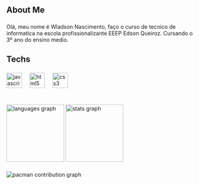 <h2 align="left">About Me</h2>

###

<p align="left">Olá, meu nome é Wladson Nascimento, faço o curso de tecnico de informatica na escola profissionalizante EEEP Edson Queiroz. Cursando o 3º ano do ensino medio.</p>

###

<h2 align="left">Techs</h2>

###

<div align="left">
  <img src="https://cdn.jsdelivr.net/gh/devicons/devicon/icons/javascript/javascript-original.svg" height="40" alt="javascript logo"  />
  <img width="12" />
  <img src="https://cdn.jsdelivr.net/gh/devicons/devicon/icons/html5/html5-original.svg" height="40" alt="html5 logo"  />
  <img width="12" />
  <img src="https://cdn.jsdelivr.net/gh/devicons/devicon/icons/css3/css3-original.svg" height="40" alt="css3 logo"  />
</div>

###

<br clear="both">

<div align="left">
  <img src="https://github-readme-stats.vercel.app/api/top-langs?username=Wladson14&locale=en&hide_title=false&layout=compact&card_width=320&langs_count=5&theme=dracula&hide_border=false&order=2" height="150" alt="languages graph"  />
  <img src="https://github-readme-stats.vercel.app/api?username=Wladson14&hide_title=false&hide_rank=false&show_icons=true&include_all_commits=true&count_private=true&disable_animations=false&theme=dark&locale=en&hide_border=false&order=1" height="150" alt="stats graph"  />
</div>

###

<picture>
  <source media="(prefers-color-scheme: dark)" srcset="https://raw.githubusercontent.com/Wladson14/Wladson14/output/pacman-contribution-graph-dark.svg">
  <source media="(prefers-color-scheme: light)" srcset="https://raw.githubusercontent.com/Wladson14/Wladson14/output/pacman-contribution-graph.svg">
  <img alt="pacman contribution graph" src="https://raw.githubusercontent.com/Wladson14/Wladson14/output/pacman-contribution-graph.svg">
</picture>

###
